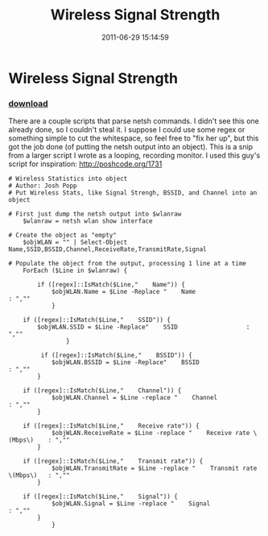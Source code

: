 ﻿---
pid:            2757
poster:         Josh Popp
title:          Wireless Signal Strength
date:           2011-06-29 15:14:59
format:         posh
parent:         0
parent:         0

---

# Wireless Signal Strength

### [download](2757.ps1)

There are a couple scripts that parse netsh commands.  I didn't see this one already done, so I couldn't steal it.  I suppose I could use some regex or something simple to cut the whitespace, so feel free to "fix her up", but this got the job done (of putting the netsh output into an object).  This is a snip from a larger script I wrote as a looping, recording monitor.  I used this guy's script for inspiration: http://poshcode.org/1731

```posh
# Wireless Statistics into object
# Author: Josh Popp
# Put Wireless Stats, like Signal Strengh, BSSID, and Channel into an object

# First just dump the netsh output into $wlanraw 
    $wlanraw = netsh wlan show interface

# Create the object as "empty"
    $objWLAN = "" | Select-Object Name,SSID,BSSID,Channel,ReceiveRate,TransmitRate,Signal

# Populate the object from the output, processing 1 line at a time
    ForEach ($Line in $wlanraw) {
        
    	if ([regex]::IsMatch($Line,"    Name")) {
    		$objWLAN.Name = $Line -Replace "    Name                   : ",""
    		}
               
	if ([regex]::IsMatch($Line,"    SSID")) {
		$objWLAN.SSID = $Line -Replace"    SSID                   : ",""
    	       	}
               
         if ([regex]::IsMatch($Line,"    BSSID")) {
    	 	$objWLAN.BSSID = $Line -Replace"    BSSID                  : ",""
		}
               
	if ([regex]::IsMatch($Line,"    Channel")) {
    	   	$objWLAN.Channel = $Line -replace "    Channel                : ",""
		}
               
	if ([regex]::IsMatch($Line,"    Receive rate")) {
    	   	$objWLAN.ReceiveRate = $Line -replace "    Receive rate \(Mbps\)    : ",""
		}   
               
	if ([regex]::IsMatch($Line,"    Transmit rate")) {
    	   	$objWLAN.TransmitRate = $Line -replace "    Transmit rate \(Mbps\)   : ",""
		}  
               
	if ([regex]::IsMatch($Line,"    Signal")) {
    	   	$objWLAN.Signal = $Line -replace "    Signal                 : ",""
		}
        	}
```
